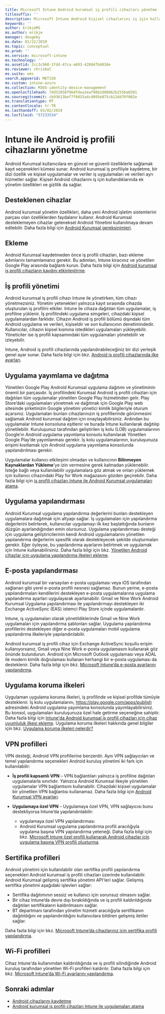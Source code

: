 ```yaml
---
title: Microsoft Intune Android kurumsal iş profili cihazları yönetme
titlesuffix: ''
description: Microsoft Intune Android kişisel cihazlarını iş için kullandıklarında ek yönetim özellikleri ve gizlilik sağlamak için Android kurumsal iş profili cihazları yönetir.
keywords: ''
author: ErikjeMS
ms.author: erikje
manager: dougeby
ms.date: 01/22/2019
ms.topic: conceptual
ms.prod: ''
ms.service: microsoft-intune
ms.technology: ''
ms.assetid: 2cc3c960-1fdd-47ca-a693-420d47b403de
ms.reviewer: chrisbal
ms.suite: ems
search.appverid: MET150
ms.custom: intune-azure
ms.collection: M365-identity-device-management
ms.openlocfilehash: 7dd52858f964fdea2eaf98b2d08062b2556a6501
ms.sourcegitcommit: cb93613bef7f6015a4c4095e875cb12dd76f002e
ms.translationtype: MT
ms.contentlocale: tr-TR
ms.lasthandoff: 03/02/2019
ms.locfileid: "57233534"
---
```

# <a name="manage-android-work-profile-devices-with-intune"></a>Intune ile Android iş profili cihazlarını yönetme

Android Kurumsal kullanıcılara en güncel ve güvenli özelliklerle sağlamak kayıt seçenekleri kümesi sunar. Android kurumsal iş profiliyle kaydetme, bir dizi özellik ve kişisel uygulamalar ve veriler iş uygulamaları ve verileri ayrı hizmetler sağlar. Kişisel Android cihazlarını iş için kullandıklarında ek yönetim özellikleri ve gizlilik da sağlar. 

## <a name="supported-devices"></a>Desteklenen cihazlar

Android kurumsal yönetim özellikleri, daha yeni Android işletim sistemlerini parçası olan özelliklerden faydalanır kullanır. Android Kurumsal desteklemeyen cihazlar geleneksel Android Yönetimi kullanılmaya devam edilebilir. Daha fazla bilgi için [Android Kurumsal gereksinimleri](https://support.google.com/work/android/answer/6174145?hl=en&ref_topic=6151012).

## <a name="onboarding"></a>Ekleme

Android Kurumsal kaydetmeden önce iş profili cihazları, bazı ekleme adımlarını tamamlamanız gerekir. Bu adımları, Intune kiracınız ve yönetilen Google Play arasında bağlantı kurun. Daha fazla bilgi için [Android kurumsal iş profili cihazların kaydını etkinleştirme](android-work-profile-enroll.md).

## <a name="work-profile-management"></a>İş profili yönetimi

Android kurumsal iş profili cihazı Intune ile yönetirken, tüm cihazı yönetmezsiniz. Yönetim yetenekleri yalnızca kayıt sırasında cihazda oluşturulan iş profilini etkiler. Intune ile cihaza dağıtılan tüm uygulamalar, iş profiline yüklenir. İş profilindeki uygulama simgeleri, cihazdaki kişisel uygulamalardan farklıdır. Cihazın Android iş profili bölümü dışındaki tüm Android uygulama ve verileri, kişiseldir ve son kullanıcının denetimindedir. Kullanıcılar, cihazın kişisel kısmına istedikleri uygulamaları yükleyebilir. Yöneticiler ise iş profili kapsamındaki tüm uygulamaları yönetebilir ve izleyebilir.

Intune, Android iş profili cihazlarında yapılandırabileceğiniz bir dizi yerleşik genel ayar sunar. Daha fazla bilgi için bkz. [Android iş profili cihazlarında ilke ayarları](compliance-policy-create-android-for-work.md).

## <a name="app-publishing-and-distribution"></a>Uygulama yayımlama ve dağıtma

Yönetilen Google Play Android Kurumsal uygulama dağıtımı ve yönetiminin önemli bir parçasıdır. İş profilindeki Kurumsal Android iş profili cihazları için dağıtılan tüm uygulamalar yönetilen Google Play hizmetinden gelir. Play Store’daki uygulamaları yönetmek ve dağıtmak için Google Play web sitesinde şirketinizin Google yönetimi yönetici kimlik bilgileriyle oturum açarsınız. Uygulamaları bunları cihazlarınızın iş profillerinde görünmesini sağlamak Android kurumsal dağıtım için onaylayabilirsiniz. Ardından bu uygulamalar Intune konsoluna eşitlenir ve burada Intune kullanılarak dağıtılıp yönetilebilir. Kuruluşunuz tarafından geliştirilen iş kolu (LOB) uygulamalarının Google’ın Android uygulama yayımlama konsolu kullanılarak Yönetilen Google Play’de yayımlanması gerekir. İş kolu uygulamalarının, kuruluşunuza erişimi kısıtlamak için Android uygulama yayımlama konsolunda yapılandırılması gerekir.

Uygulamalar kullanıcı etkileşimi olmadan ve kullanıcının **Bilinmeyen Kaynaklardan Yükleme**'ye izin vermesine gerek kalmadan yüklenebilir. İsteğe bağlı veya kullanılabilir uygulamalara göz atmak ve onları yüklemek için kullanıcı cihazındaki Play for Work mağazasını gözden geçirebilir. Daha fazla bilgi için [iş profili cihazları Intune ile Android Kurumsal uygulamaları atama](apps-add-android-for-work.md).

## <a name="app-configuration"></a>Uygulama yapılandırması

Android Kurumsal uygulama yapılandırma değerlerini bunları destekleyen uygulamalara dağıtmak için altyapı sağlar. İş uygulamaları için yapılandırma değerlerini belirterek, kullanıcılar uygulamayı ilk kez başlattığında bunların düzgün ayarlandığından emin olursunuz. Uygulama yapılandırması desteği için uygulama geliştiricilerinin kendi Android uygulamalarını yönetilen yapılandırma değerlerini spesifik olarak destekleyecek şekilde oluşturmaları gerekir. Eğer öyleyse, bu yapılandırma ayarlarını belirtmek ve uygulamak için Intune kullanabilirsiniz. Daha fazla bilgi için bkz. [Yönetilen Android cihazlar için uygulama yapılandırma ilkeleri ekleme](app-configuration-policies-use-android.md).

## <a name="email-configuration"></a>E-posta yapılandırması

Android kurumsal bir varsayılan e-posta uygulaması veya iOS tarafından sağlanan gibi yerel e-posta profili nesnesi sağlamaz. Bunun yerine, e-posta yapılandırmaları kendilerini destekleyen e-posta uygulamalarına uygulama yapılandırma ayarları uygulayarak ayarlanabilir. Gmail ve Nine Work Android Kurumsal Uygulama yapılandırması ile yapılandırmayı destekleyen iki Exchange ActiveSync (EAS) istemci Play Store içinde uygulamalardır.

Intune, iş uygulamaları olarak yönetildiklerinde Gmail ve Nine Work uygulamaları için yapılandırma şablonları sağlar. Uygulama yapılandırma profillerini destekleyen diğer e-posta uygulamaları mobil uygulama yapılandırma ilkeleriyle yapılandırılabilir.

Android kurumsal iş profili cihaz için Exchange ActiveSync koşullu erişim kullanıyorsanız, Gmail veya Nine Work e-posta uygulamasını kullanarak göz önünde bulundurun. Android için Microsoft Outlook uygulaması veya ADAL ile modern kimlik doğrulaması kullanan herhangi bir e-posta uygulaması da desteklenir. Daha fazla bilgi için bkz. [Microsoft Intune’da e-posta ayarlarını yapılandırma](email-settings-configure.md).

## <a name="app-protection-policies"></a>Uygulama koruma ilkeleri

Uygulaman uygulama koruma ilkeleri, iş profilinde ve kişisel profilde tümüyle desteklenir. İş kolu uygulamalarını, https://play.google.com/apps/publish adresindeki Android uygulama yayımlama konsolunda yayımlayabilirsiniz. Bu konsol, uygulamaları kuruluşunuza özel hale getirme seçeneğine sahiptir. Daha fazla bilgi için [Intune'da Android kurumsal iş profili cihazları için cihaz uyumluluk ilkesi ekleme](compliance-policy-create-android-for-work.md). Uygulama koruma ilkeleri hakkında genel bilgiler için bkz. [Uygulama koruma ilkeleri nelerdir?](app-protection-policy.md)

## <a name="vpn-profiles"></a>VPN profilleri

VPN desteği, Android VPN profillerine benzerdir. Aynı VPN sağlayıcıları ve temel yapılandırma seçenekleri Android kuruluş yönetimi iki fark için kullanılabilir:

-  **İş profili kapsamlı VPN** – VPN bağlantıları yalnızca iş profiline dağıtılan uygulamalarla sınırlıdır. Yalnızca Android Kurumsal ilkeyle yönetilen uygulamalar VPN bağlantısını kullanabilir. Cihazdaki kişisel uygulamalar bir yönetilen VPN bağlantısı kullanamaz. Daha fazla bilgi için [Android Kurumsal VPN ayarları](vpn-settings-android.md#android-enterprise-vpn-settings).

-  **Uygulamaya özel VPN** – Uygulamaya özel VPN, VPN sağlayıcısı bunu destekliyorsa Intune’da yapılandırılabilir:
    - uygulamaya özel VPN yapılandırması
    - Android Kurumsal uygulama yapılandırma profili aracılığıyla uygulama başına VPN yapılandırma yeteneği.
    Daha fazla bilgi için bkz. [Microsoft Intune özel profili kullanarak Android cihazlar için uygulama başına VPN profili oluşturma](android-pulse-secure-per-app-vpn.md).

## <a name="certificate-profiles"></a>Sertifika profilleri

Android yönetimi için kullanılabilir olan sertifika profili yapılandırma seçenekleri Android kurumsal iş profili cihazları üzerinde kullanılabilir. Android Kurumsal gelişmiş sertifika yönetimi API'leri sağlar. Gelişmiş sertifika yönetimi aşağıdaki işlevleri sağlar:

-  Sertifika dağıtımının sessiz ve kullanıcı için sorunsuz olmasını sağlar.
-  Bir cihaz Intune’da devre dışı bırakıldığında ve iş profili kaldırıldığında dağıtılan sertifikaların kaldırılmasını sağlar.
-  BT departmanı tarafından yönetim hizmeti aracılığıyla sertifikanın dağıtıldığını ve yapılandırıldığını kullanıcılara bildiren gelişmiş iletiler sağlar.

Daha fazla bilgi için bkz. [Microsoft Intune’da cihazlarınız için sertifika profili yapılandırma](certificates-configure.md).

## <a name="wi-fi-profiles"></a>Wi-Fi profilleri

Cihaz Intune'da kullanımdan kaldırıldığında ve iş profili silindiğinde Android kuruluş tarafından yönetilen Wi-Fi profilleri kaldırılır. Daha fazla bilgi için bkz. [Microsoft Intune’da Wi-Fi ayarlarını yapılandırma](wi-fi-settings-configure.md).

## <a name="next-steps"></a>Sonraki adımlar
- [Android cihazlarını kaydetme](android-enroll.md)
- [Android kurumsal iş profili cihazları Intune ile uygulamaları atama](apps-add-android-for-work.md)
